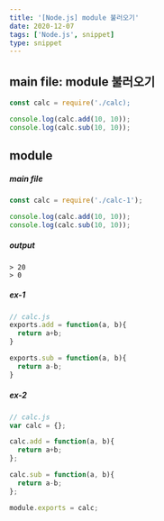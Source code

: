 ```yaml
---
title: '[Node.js] module 불러오기'
date: 2020-12-07
tags: ['Node.js', snippet]
type: snippet
---
```



## main file: module 불러오기

```js
const calc = require('./calc);

console.log(calc.add(10, 10));
console.log(calc.sub(10, 10));
```




## module

##### main file

```js
const calc = require('./calc-1');

console.log(calc.add(10, 10));
console.log(calc.sub(10, 10));
```

##### output
```shell
> 20
> 0
```



##### ex-1

```js
// calc.js
exports.add = function(a, b){
  return a+b;
}

exports.sub = function(a, b){
  return a-b;
}
```

##### ex-2
```js
// calc.js
var calc = {};

calc.add = function(a, b){
  return a+b;
};

calc.sub = function(a, b){
  return a-b;
};

module.exports = calc;
```
